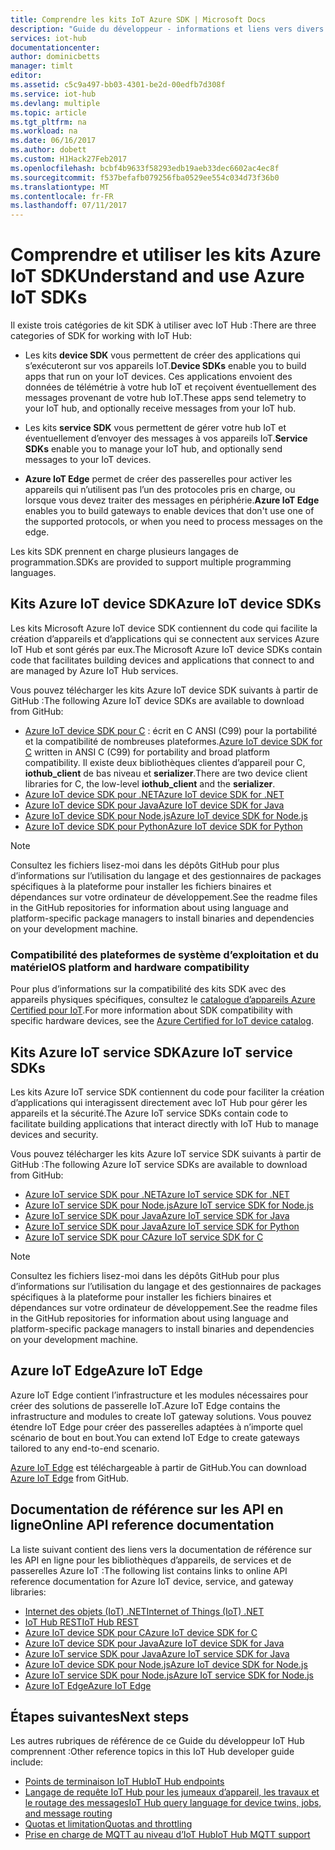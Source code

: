 ```yaml
---
title: Comprendre les kits IoT Azure SDK | Microsoft Docs
description: "Guide du développeur - informations et liens vers divers kits Azure IoT device et service SDK que vous pouvez utiliser pour créer des applications d’appareil et des applications principales."
services: iot-hub
documentationcenter: 
author: dominicbetts
manager: timlt
editor: 
ms.assetid: c5c9a497-bb03-4301-be2d-00edfb7d308f
ms.service: iot-hub
ms.devlang: multiple
ms.topic: article
ms.tgt_pltfrm: na
ms.workload: na
ms.date: 06/16/2017
ms.author: dobett
ms.custom: H1Hack27Feb2017
ms.openlocfilehash: bcbf4b9633f58293edb19aeb33dec6602ac4ec8f
ms.sourcegitcommit: f537befafb079256fba0529ee554c034d73f36b0
ms.translationtype: MT
ms.contentlocale: fr-FR
ms.lasthandoff: 07/11/2017
---
```

# <a name="understand-and-use-azure-iot-sdks"></a><span data-ttu-id="4746c-103">Comprendre et utiliser les kits Azure IoT SDK</span><span class="sxs-lookup"><span data-stu-id="4746c-103">Understand and use Azure IoT SDKs</span></span>

<span data-ttu-id="4746c-104">Il existe trois catégories de kit SDK à utiliser avec IoT Hub :</span><span class="sxs-lookup"><span data-stu-id="4746c-104">There are three categories of SDK for working with IoT Hub:</span></span>

* <span data-ttu-id="4746c-105">Les kits **device SDK** vous permettent de créer des applications qui s’exécuteront sur vos appareils IoT.</span><span class="sxs-lookup"><span data-stu-id="4746c-105">**Device SDKs** enable you to build apps that run on your IoT devices.</span></span> <span data-ttu-id="4746c-106">Ces applications envoient des données de télémétrie à votre hub IoT et reçoivent éventuellement des messages provenant de votre hub IoT.</span><span class="sxs-lookup"><span data-stu-id="4746c-106">These apps send telemetry to your IoT hub, and optionally receive messages from your IoT hub.</span></span>

* <span data-ttu-id="4746c-107">Les kits **service SDK** vous permettent de gérer votre hub IoT et éventuellement d’envoyer des messages à vos appareils IoT.</span><span class="sxs-lookup"><span data-stu-id="4746c-107">**Service SDKs** enable you to manage your IoT hub, and optionally send messages to your IoT devices.</span></span>

* <span data-ttu-id="4746c-108">**Azure IoT Edge** permet de créer des passerelles pour activer les appareils qui n’utilisent pas l’un des protocoles pris en charge, ou lorsque vous devez traiter des messages en périphérie.</span><span class="sxs-lookup"><span data-stu-id="4746c-108">**Azure IoT Edge** enables you to build gateways to enable devices that don't use one of the supported protocols, or when you need to process messages on the edge.</span></span>

<span data-ttu-id="4746c-109">Les kits SDK prennent en charge plusieurs langages de programmation.</span><span class="sxs-lookup"><span data-stu-id="4746c-109">SDKs are provided to support multiple programming languages.</span></span>

## <a name="azure-iot-device-sdks"></a><span data-ttu-id="4746c-110">Kits Azure IoT device SDK</span><span class="sxs-lookup"><span data-stu-id="4746c-110">Azure IoT device SDKs</span></span>

<span data-ttu-id="4746c-111">Les kits Microsoft Azure IoT device SDK contiennent du code qui facilite la création d’appareils et d’applications qui se connectent aux services Azure IoT Hub et sont gérés par eux.</span><span class="sxs-lookup"><span data-stu-id="4746c-111">The Microsoft Azure IoT device SDKs contain code that facilitates building devices and applications that connect to and are managed by Azure IoT Hub services.</span></span>

<span data-ttu-id="4746c-112">Vous pouvez télécharger les kits Azure IoT device SDK suivants à partir de GitHub :</span><span class="sxs-lookup"><span data-stu-id="4746c-112">The following Azure IoT device SDKs are available to download from GitHub:</span></span>

* <span data-ttu-id="4746c-113">[Azure IoT device SDK pour C][lnk-c-device-sdk] : écrit en C ANSI (C99) pour la portabilité et la compatibilité de nombreuses plateformes.</span><span class="sxs-lookup"><span data-stu-id="4746c-113">[Azure IoT device SDK for C][lnk-c-device-sdk] written in ANSI C (C99) for portability and broad platform compatibility.</span></span> <span data-ttu-id="4746c-114">Il existe deux bibliothèques clientes d’appareil pour C, **iothub_client** de bas niveau et **serializer**.</span><span class="sxs-lookup"><span data-stu-id="4746c-114">There are two device client libraries for C, the low-level **iothub_client** and the **serializer**.</span></span>
* <span data-ttu-id="4746c-115">[Azure IoT device SDK pour .NET][lnk-dotnet-device-sdk]</span><span class="sxs-lookup"><span data-stu-id="4746c-115">[Azure IoT device SDK for .NET][lnk-dotnet-device-sdk]</span></span>
* <span data-ttu-id="4746c-116">[Azure IoT device SDK pour Java][lnk-java-device-sdk]</span><span class="sxs-lookup"><span data-stu-id="4746c-116">[Azure IoT device SDK for Java][lnk-java-device-sdk]</span></span>
* <span data-ttu-id="4746c-117">[Azure IoT device SDK pour Node.js][lnk-node-device-sdk]</span><span class="sxs-lookup"><span data-stu-id="4746c-117">[Azure IoT device SDK for Node.js][lnk-node-device-sdk]</span></span>
* <span data-ttu-id="4746c-118">[Azure IoT device SDK pour Python][lnk-python-device-sdk]</span><span class="sxs-lookup"><span data-stu-id="4746c-118">[Azure IoT device SDK for Python][lnk-python-device-sdk]</span></span>

> [!NOTE]
> <span data-ttu-id="4746c-119">Consultez les fichiers lisez-moi dans les dépôts GitHub pour plus d’informations sur l’utilisation du langage et des gestionnaires de packages spécifiques à la plateforme pour installer les fichiers binaires et dépendances sur votre ordinateur de développement.</span><span class="sxs-lookup"><span data-stu-id="4746c-119">See the readme files in the GitHub repositories for information about using language and platform-specific package managers to install binaries and dependencies on your development machine.</span></span>
> 
> 

### <a name="os-platform-and-hardware-compatibility"></a><span data-ttu-id="4746c-120">Compatibilité des plateformes de système d’exploitation et du matériel</span><span class="sxs-lookup"><span data-stu-id="4746c-120">OS platform and hardware compatibility</span></span>

<span data-ttu-id="4746c-121">Pour plus d’informations sur la compatibilité des kits SDK avec des appareils physiques spécifiques, consultez le [catalogue d’appareils Azure Certified pour IoT][lnk-certified].</span><span class="sxs-lookup"><span data-stu-id="4746c-121">For more information about SDK compatibility with specific hardware devices, see the [Azure Certified for IoT device catalog][lnk-certified].</span></span>

## <a name="azure-iot-service-sdks"></a><span data-ttu-id="4746c-122">Kits Azure IoT service SDK</span><span class="sxs-lookup"><span data-stu-id="4746c-122">Azure IoT service SDKs</span></span>

<span data-ttu-id="4746c-123">Les kits Azure IoT service SDK contiennent du code pour faciliter la création d’applications qui interagissent directement avec IoT Hub pour gérer les appareils et la sécurité.</span><span class="sxs-lookup"><span data-stu-id="4746c-123">The Azure IoT service SDKs contain code to facilitate building applications that interact directly with IoT Hub to manage devices and security.</span></span>

<span data-ttu-id="4746c-124">Vous pouvez télécharger les kits Azure IoT service SDK suivants à partir de GitHub :</span><span class="sxs-lookup"><span data-stu-id="4746c-124">The following Azure IoT service SDKs are available to download from GitHub:</span></span>

* <span data-ttu-id="4746c-125">[Azure IoT service SDK pour .NET][lnk-dotnet-service-sdk]</span><span class="sxs-lookup"><span data-stu-id="4746c-125">[Azure IoT service SDK for .NET][lnk-dotnet-service-sdk]</span></span>
* <span data-ttu-id="4746c-126">[Azure IoT service SDK pour Node.js][lnk-node-service-sdk]</span><span class="sxs-lookup"><span data-stu-id="4746c-126">[Azure IoT service SDK for Node.js][lnk-node-service-sdk]</span></span>
* <span data-ttu-id="4746c-127">[Azure IoT service SDK pour Java][lnk-java-service-sdk]</span><span class="sxs-lookup"><span data-stu-id="4746c-127">[Azure IoT service SDK for Java][lnk-java-service-sdk]</span></span>
* <span data-ttu-id="4746c-128">[Azure IoT service SDK pour Java][lnk-python-service-sdk]</span><span class="sxs-lookup"><span data-stu-id="4746c-128">[Azure IoT service SDK for Python][lnk-python-service-sdk]</span></span>
* <span data-ttu-id="4746c-129">[Azure IoT service SDK pour C][lnk-c-service-sdk]</span><span class="sxs-lookup"><span data-stu-id="4746c-129">[Azure IoT service SDK for C][lnk-c-service-sdk]</span></span>

> [!NOTE]
> <span data-ttu-id="4746c-130">Consultez les fichiers lisez-moi dans les dépôts GitHub pour plus d’informations sur l’utilisation du langage et des gestionnaires de packages spécifiques à la plateforme pour installer les fichiers binaires et dépendances sur votre ordinateur de développement.</span><span class="sxs-lookup"><span data-stu-id="4746c-130">See the readme files in the GitHub repositories for information about using language and platform-specific package managers to install binaries and dependencies on your development machine.</span></span>

## <a name="azure-iot-edge"></a><span data-ttu-id="4746c-131">Azure IoT Edge</span><span class="sxs-lookup"><span data-stu-id="4746c-131">Azure IoT Edge</span></span>

<span data-ttu-id="4746c-132">Azure IoT Edge contient l’infrastructure et les modules nécessaires pour créer des solutions de passerelle IoT.</span><span class="sxs-lookup"><span data-stu-id="4746c-132">Azure IoT Edge contains the infrastructure and modules to create IoT gateway solutions.</span></span> <span data-ttu-id="4746c-133">Vous pouvez étendre IoT Edge pour créer des passerelles adaptées à n’importe quel scénario de bout en bout.</span><span class="sxs-lookup"><span data-stu-id="4746c-133">You can extend IoT Edge to create gateways tailored to any end-to-end scenario.</span></span>

<span data-ttu-id="4746c-134">[Azure IoT Edge][lnk-iot-edge] est téléchargeable à partir de GitHub.</span><span class="sxs-lookup"><span data-stu-id="4746c-134">You can download [Azure IoT Edge][lnk-iot-edge] from GitHub.</span></span>

## <a name="online-api-reference-documentation"></a><span data-ttu-id="4746c-135">Documentation de référence sur les API en ligne</span><span class="sxs-lookup"><span data-stu-id="4746c-135">Online API reference documentation</span></span>

<span data-ttu-id="4746c-136">La liste suivant contient des liens vers la documentation de référence sur les API en ligne pour les bibliothèques d’appareils, de services et de passerelles Azure IoT :</span><span class="sxs-lookup"><span data-stu-id="4746c-136">The following list contains links to online API reference documentation for Azure IoT device, service, and gateway libraries:</span></span>

* <span data-ttu-id="4746c-137">[Internet des objets (IoT) .NET][lnk-dotnet-ref]</span><span class="sxs-lookup"><span data-stu-id="4746c-137">[Internet of Things (IoT) .NET][lnk-dotnet-ref]</span></span>
* <span data-ttu-id="4746c-138">[IoT Hub REST][lnk-rest-ref]</span><span class="sxs-lookup"><span data-stu-id="4746c-138">[IoT Hub REST][lnk-rest-ref]</span></span>
* <span data-ttu-id="4746c-139">[Azure IoT device SDK pour C][lnk-c-ref]</span><span class="sxs-lookup"><span data-stu-id="4746c-139">[Azure IoT device SDK for C][lnk-c-ref]</span></span>
* <span data-ttu-id="4746c-140">[Azure IoT device SDK pour Java][lnk-java-ref]</span><span class="sxs-lookup"><span data-stu-id="4746c-140">[Azure IoT device SDK for Java][lnk-java-ref]</span></span>
* <span data-ttu-id="4746c-141">[Azure IoT service SDK pour Java][lnk-java-service-ref]</span><span class="sxs-lookup"><span data-stu-id="4746c-141">[Azure IoT service SDK for Java][lnk-java-service-ref]</span></span>
* <span data-ttu-id="4746c-142">[Azure IoT device SDK pour Node.js][lnk-node-ref]</span><span class="sxs-lookup"><span data-stu-id="4746c-142">[Azure IoT device SDK for Node.js][lnk-node-ref]</span></span>
* <span data-ttu-id="4746c-143">[Azure IoT service SDK pour Node.js][lnk-node-service-ref]</span><span class="sxs-lookup"><span data-stu-id="4746c-143">[Azure IoT service SDK for Node.js][lnk-node-service-ref]</span></span>
* <span data-ttu-id="4746c-144">[Azure IoT Edge][lnk-gateway-ref]</span><span class="sxs-lookup"><span data-stu-id="4746c-144">[Azure IoT Edge][lnk-gateway-ref]</span></span>

## <a name="next-steps"></a><span data-ttu-id="4746c-145">Étapes suivantes</span><span class="sxs-lookup"><span data-stu-id="4746c-145">Next steps</span></span>

<span data-ttu-id="4746c-146">Les autres rubriques de référence de ce Guide du développeur IoT Hub comprennent :</span><span class="sxs-lookup"><span data-stu-id="4746c-146">Other reference topics in this IoT Hub developer guide include:</span></span>

* <span data-ttu-id="4746c-147">[Points de terminaison IoT Hub][lnk-devguide-endpoints]</span><span class="sxs-lookup"><span data-stu-id="4746c-147">[IoT Hub endpoints][lnk-devguide-endpoints]</span></span>
* <span data-ttu-id="4746c-148">[Langage de requête IoT Hub pour les jumeaux d’appareil, les travaux et le routage des messages][lnk-devguide-query]</span><span class="sxs-lookup"><span data-stu-id="4746c-148">[IoT Hub query language for device twins, jobs, and message routing][lnk-devguide-query]</span></span>
* <span data-ttu-id="4746c-149">[Quotas et limitation][lnk-devguide-quotas]</span><span class="sxs-lookup"><span data-stu-id="4746c-149">[Quotas and throttling][lnk-devguide-quotas]</span></span>
* <span data-ttu-id="4746c-150">[Prise en charge de MQTT au niveau d’IoT Hub][lnk-devguide-mqtt]</span><span class="sxs-lookup"><span data-stu-id="4746c-150">[IoT Hub MQTT support][lnk-devguide-mqtt]</span></span>

<!-- Links and images -->

[lnk-c-device-sdk]: https://github.com/Azure/azure-iot-sdk-c
[lnk-c-service-sdk]: https://github.com/Azure/azure-iot-sdk-c/tree/master/iothub_service_client
[lnk-dotnet-device-sdk]: https://github.com/Azure/azure-iot-sdk-csharp/tree/master/device
[lnk-java-device-sdk]: https://github.com/Azure/azure-iot-sdk-java/tree/master/device
[lnk-dotnet-service-sdk]: https://github.com/Azure/azure-iot-sdk-csharp/tree/master/service
[lnk-java-service-sdk]: https://github.com/Azure/azure-iot-sdk-java/tree/master/service
[lnk-node-device-sdk]: https://github.com/Azure/azure-iot-sdk-node/tree/master/device
[lnk-node-service-sdk]: https://github.com/Azure/azure-iot-sdk-node/tree/master/service
[lnk-python-device-sdk]: https://github.com/Azure/azure-iot-sdk-python/tree/master/device
[lnk-python-service-sdk]: https://github.com/Azure/azure-iot-sdk-python/tree/master/service
[lnk-certified]: https://catalog.azureiotsuite.com/
[lnk-iot-edge]: https://github.com/Azure/iot-edge

[lnk-dotnet-ref]: https://docs.microsoft.com/dotnet/api/microsoft.azure.devices
[lnk-c-ref]: https://azure.github.io/azure-iot-sdk-c/index.html
[lnk-java-ref]: https://docs.microsoft.com/java/api/com.microsoft.azure.sdk.iot.device
[lnk-node-ref]: https://azure.github.io/azure-iot-sdk-node/
[lnk-rest-ref]: https://docs.microsoft.com/rest/api/iothub/
[lnk-java-service-ref]: https://docs.microsoft.com/java/api/com.microsoft.azure.sdk.iot.service.auth
[lnk-node-service-ref]: https://azure.github.io/azure-iot-sdk-node/
[lnk-gateway-ref]: http://azure.github.io/iot-edge/api_reference/c/html/

[lnk-devguide-endpoints]: iot-hub-devguide-endpoints.md
[lnk-devguide-quotas]: iot-hub-devguide-quotas-throttling.md
[lnk-devguide-query]: iot-hub-devguide-query-language.md
[lnk-devguide-mqtt]: iot-hub-mqtt-support.md
